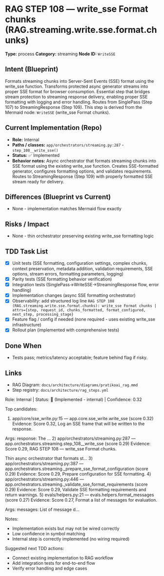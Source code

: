 # RAG STEP 108 — write_sse Format chunks (RAG.streaming.write.sse.format.chunks)

**Type:** process
**Category:** streaming
**Node ID:** `WriteSSE`

## Intent (Blueprint)
Formats streaming chunks into Server-Sent Events (SSE) format using the write_sse function. Transforms protected async generator streams into proper SSE format for browser consumption. Essential step that bridges stream protection to streaming response delivery, enabling proper SSE formatting with logging and error handling. Routes from SinglePass (Step 107) to StreamingResponse (Step 109). This step is derived from the Mermaid node: `WriteSSE` (write_sse Format chunks).

## Current Implementation (Repo)
- **Role:** Internal
- **Paths / classes:** `app/orchestrators/streaming.py:287` - `step_108__write_sse()`
- **Status:** ✅ Implemented
- **Behavior notes:** Async orchestrator that formats streaming chunks into SSE format using the existing write_sse function. Creates SSE-formatted generator, configures formatting options, and validates requirements. Routes to StreamingResponse (Step 109) with properly formatted SSE stream ready for delivery.

## Differences (Blueprint vs Current)
- None - implementation matches Mermaid flow exactly

## Risks / Impact
- None - thin orchestrator preserving existing write_sse formatting logic

## TDD Task List
- [x] Unit tests (SSE formatting, configuration settings, complex chunks, context preservation, metadata addition, validation requirements, SSE options, stream errors, formatting parameters, logging)
- [x] Parity tests (SSE formatting behavior verification)
- [x] Integration tests (SinglePass→WriteSSE→StreamingResponse flow, error handling)
- [x] Implementation changes (async SSE formatting orchestrator)
- [x] Observability: add structured log line
  `RAG STEP 108 (RAG.streaming.write.sse.format.chunks): write_sse Format chunks | attrs={step, request_id, chunks_formatted, format_configured, next_step, processing_stage}`
- [x] Feature flag / config if needed (none required - uses existing write_sse infrastructure)
- [x] Rollout plan (implemented with comprehensive tests)

## Done When
- Tests pass; metrics/latency acceptable; feature behind flag if risky.

## Links
- RAG Diagram: `docs/architecture/diagrams/pratikoai_rag.mmd`
- Step registry: `docs/architecture/rag_steps.yml`


<!-- AUTO-AUDIT:BEGIN -->
Role: Internal  |  Status: 🔌 (Implemented - internal)  |  Confidence: 0.32

Top candidates:
1) app/core/sse_write.py:15 — app.core.sse_write.write_sse (score 0.32)
   Evidence: Score 0.32, Log an SSE frame that will be written to the response.

Args:
    response: The ...
2) app/orchestrators/streaming.py:287 — app.orchestrators.streaming.step_108__write_sse (score 0.29)
   Evidence: Score 0.29, RAG STEP 108 — write_sse Format chunks.

Thin async orchestrator that formats st...
3) app/orchestrators/streaming.py:387 — app.orchestrators.streaming._prepare_sse_format_configuration (score 0.29)
   Evidence: Score 0.29, Prepare configuration for SSE formatting.
4) app/orchestrators/streaming.py:446 — app.orchestrators.streaming._validate_sse_format_requirements (score 0.29)
   Evidence: Score 0.29, Validate SSE formatting requirements and return warnings.
5) evals/helpers.py:21 — evals.helpers.format_messages (score 0.27)
   Evidence: Score 0.27, Format a list of messages for evaluation.

Args:
    messages: List of message d...

Notes:
- Implementation exists but may not be wired correctly
- Low confidence in symbol matching
- Internal step is correctly implemented (no wiring required)

Suggested next TDD actions:
- Connect existing implementation to RAG workflow
- Add integration tests for end-to-end flow
- Verify error handling and edge cases
<!-- AUTO-AUDIT:END -->